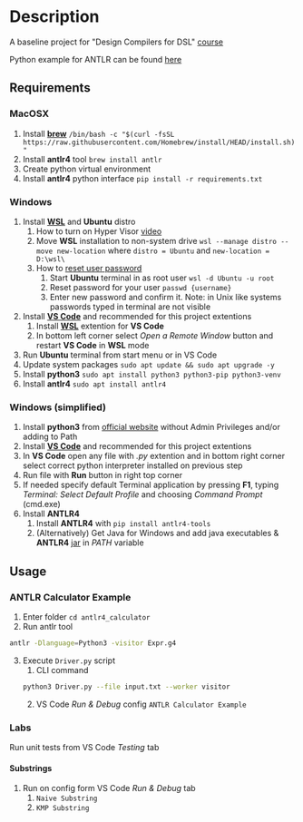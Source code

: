# Description
A baseline project for "Design Compilers for DSL" [course](https://github.com/gzholtkevych/Design-Compilers-for-DSL)

Python example for ANTLR can be found [here](https://github.com/antlr/antlr4/blob/master/doc/python-target.md)
## Requirements
### MacOSX
1. Install [__brew__](https://brew.sh/) `/bin/bash -c "$(curl -fsSL https://raw.githubusercontent.com/Homebrew/install/HEAD/install.sh)"`
2. Install __antlr4__ tool `brew install antlr`
3. Create python virtual environment
4. Install __antlr4__ python interface `pip install -r requirements.txt`

### Windows
1. Install [__WSL__](https://learn.microsoft.com/en-us/windows/wsl/install) and __Ubuntu__ distro
    1. How to turn on Hyper Visor [video](https://www.youtube.com/watch?v=KEjr6mQ8rqg)
    2. Move __WSL__ installation to non-system drive `wsl --manage distro --move new-location` where `distro = Ubuntu` and `new-location = D:\wsl\`
    3. How to [reset user password](https://superuser.com/questions/1829481/how-to-reset-my-wsl-ubuntu-password)
        1. Start __Ubuntu__ terminal in as root user `wsl -d Ubuntu -u root`
        2. Reset password for your user `passwd {username}`
        3. Enter new password and confirm it. Note: in Unix like systems passwords typed in terminal are not visible
2. Install [__VS Code__](https://code.visualstudio.com/) and recommended for this project extentions
    1. Install [__WSL__](https://marketplace.visualstudio.com/items?itemName=ms-vscode-remote.remote-wsl) extention for __VS Code__
    2. In bottom left corner select _Open a Remote Window_ button and restart __VS Code__ in __WSL__ mode
3. Run __Ubuntu__ terminal from start menu or in VS Code
4. Update system packages `sudo apt update && sudo apt upgrade -y`
5. Install __python3__ `sudo apt install python3 python3-pip python3-venv`
6. Install __antlr4__ `sudo apt install antlr4`

### Windows (simplified)
1. Install __python3__ from [official website](https://www.python.org/downloads/) without Admin Privileges and/or adding to Path
2. Install [__VS Code__](https://code.visualstudio.com/) and recommended for this project extentions
3. In __VS Code__ open any file with _.py_ extention and in bottom right corner select correct python interpreter installed on previous step
4. Run file with __Run__ button in right top corner
5. If needed specify default Terminal application by pressing __F1__, typing _Terminal: Select Default Profile_ and choosing _Command Prompt_ (cmd.exe)
6. Install __ANTLR4__
    1. Install __ANTLR4__ with `pip install antlr4-tools`
    2. (Alternatively) Get Java for Windows and add java executables & __ANTLR4__ [jar](https://www.antlr.org/download/antlr-4.13.2-complete.jar) in _PATH_ variable
    

## Usage

### ANTLR Calculator Example
1. Enter folder `cd antlr4_calculator`
2. Run antlr tool
``` bash
antlr -Dlanguage=Python3 -visitor Expr.g4  
```
3. Execute `Driver.py` script 
    1. CLI command
    ```bash 
    python3 Driver.py --file input.txt --worker visitor
    ```
    2. VS Code _Run & Debug_ config `ANTLR Calculator Example`

### Labs
Run unit tests from VS Code _Testing_ tab
#### Substrings
1. Run on config form VS Code _Run & Debug_ tab
    1. `Naive Substring`
    2. `KMP Substring`
